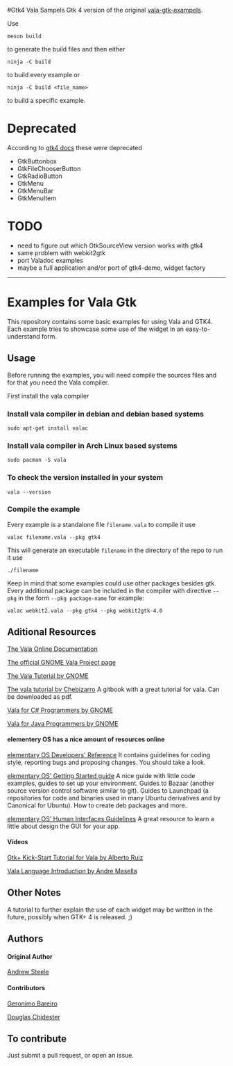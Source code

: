 #Gtk4 Vala Sampels
Gtk 4 version of the original [vala-gtk-exampels](https://github.com/gerito1/vala-gtk-examples).

Use 

```
meson build
```

to generate the build files and then either 

```
ninja -C build 
```

to build every example or 

```
ninja -C build <file_name>
```

to build a specific example.

# Deprecated
According to [gtk4 docs](https://docs.gtk.org/gtk4/migrating-3to4.html) these were deprecated

- GtkButtonbox
- GtkFileChooserButton
- GtkRadioButton
- GtkMenu
- GtkMenuBar
- GtkMenuItem

# TODO 

- need to figure out which GtkSourceView version works with gtk4
- same problem with webkit2gtk
- port Valadoc examples
- maybe a full application and/or port of gtk4-demo, widget factory


-----
# Examples for Vala Gtk

This repository contains some basic examples for using Vala and GTK4.
Each example tries to showcase some use of the widget in an easy-to-understand form.

## Usage

Before running the examples, you will need compile the sources files and for that
you need the Vala compiler.

First install the vala compiler

### Install vala compiler in debian and debian based systems

```
sudo apt-get install valac
```

### Install vala compiler in Arch Linux based systems

```
sudo pacman -S vala
```

### To check the version installed in your system

```
vala --version
```

### Compile the example

Every example is a standalone file `filename.vala` to compile it use

```
valac filename.vala --pkg gtk4
```

This will generate an executable `filename` in the directory of the repo to run it use

```
./filename
```

Keep in mind that some examples could use other packages besides gtk. Every additional
package can be included in the compiler with directive `--pkg` in the form
`--pkg package-name` for example:

```
valac webkit2.vala --pkg gtk4 --pkg webkit2gtk-4.0
```

## Aditional Resources
[The Vala Online Documentation](https://valadoc.org)

[The official GNOME Vala Project page](https://wiki.gnome.org/Projects/Vala)

[The Vala Tutorial by GNOME](https://wiki.gnome.org/Projects/Vala/Tutorial)

[The vala tutorial by Chebizarro](https://www.gitbook.com/book/chebizarro/the-vala-tutorial/details)
A gitbook with a great tutorial for vala. Can be downloaded as pdf.

[Vala for C# Programmers by GNOME](https://wiki.gnome.org/Projects/Vala/ValaForCSharpProgrammers)

[Vala for Java Programmers by GNOME](https://wiki.gnome.org/Projects/Vala/ValaForJavaProgrammers)

#### elementery OS has a nice amount of resources online

[elementary OS Developers' Reference](https://elementary.io/docs/code/reference)
It contains guidelines for coding style, reporting bugs and proposing changes. You should take a look.

[elementary OS' Getting Started guide](https://elementary.io/docs/code/getting-started)
A nice guide with little code examples, guides to set up your environment. Guides
to Bazaar (another source version control software similar to git). Guides to
Launchpad (a repositories for code and binaries used in many Ubuntu derivatives
and by Canonical for Ubuntu). How to create deb packages and more.

[elementary OS' Human Interfaces Guidelines](https://elementary.io/docs/human-interface-guidelines)
A great resource to learn a little about design the GUI for your app.

#### Videos

[Gtk+ Kick-Start Tutorial for Vala by Alberto Ruiz](https://vimeo.com/9617309)

[Vala Language Introduction by Andre Masella](https://www.youtube.com/watch?v=Eqa38B0GV6U)

## Other Notes
A tutorial to further explain the use of each widget may be written in the future, possibly when GTK+ 4 is released. ;)

## Authors
#### Original Author

[Andrew Steele](https://github.com/steeleyuk)

#### Contributors

[Geronimo Bareiro](https://github.com/gerito1)

[Douglas Chidester](https://github.com/objectDisorientedProgrammer)

## To contribute

Just submit a pull request, or open an issue.
